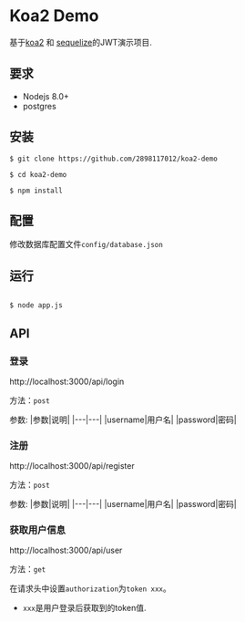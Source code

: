 # Koa2 Demo

基于[koa2](https://github.com/koajs/koa) 和 [sequelize](https://github.com/sequelize/sequelize)的JWT演示项目.

## 要求

- Nodejs 8.0+
- postgres

## 安装

```shell
$ git clone https://github.com/2898117012/koa2-demo

$ cd koa2-demo

$ npm install
```

## 配置

修改数据库配置文件`config/database.json`

## 运行

```shell

$ node app.js

```

## API

### 登录

http://localhost:3000/api/login

方法：`post`

参数:
|参数|说明|
|---|---|
|username|用户名|
|password|密码|

### 注册

http://localhost:3000/api/register

方法：`post`

参数:
|参数|说明|
|---|---|
|username|用户名|
|password|密码|

### 获取用户信息

http://localhost:3000/api/user

方法：`get`

在请求头中设置`authorization`为`token xxx`。

- `xxx`是用户登录后获取到的token值.